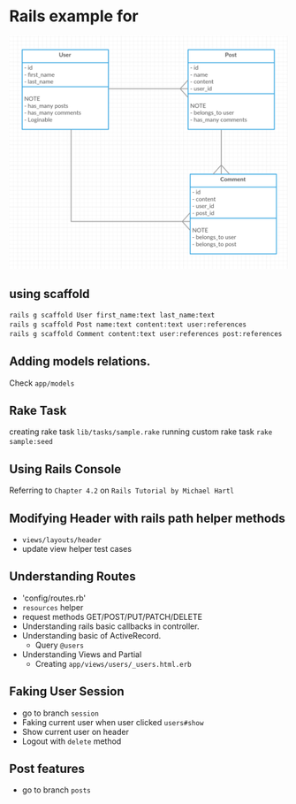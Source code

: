 # Rails example for

![Image](https://raw.githubusercontent.com/SaKKo/muic-iccs474-2015t2-models/master/models.png)

## using scaffold

```bash
rails g scaffold User first_name:text last_name:text
rails g scaffold Post name:text content:text user:references
rails g scaffold Comment content:text user:references post:references
```

## Adding models relations.

Check `app/models`

## Rake Task

creating rake task `lib/tasks/sample.rake`
running custom rake task `rake sample:seed`

## Using Rails Console

Referring to `Chapter 4.2` on `Rails Tutorial by Michael Hartl `

## Modifying Header with rails path helper methods
- `views/layouts/header`
- update view helper test cases

## Understanding Routes
- 'config/routes.rb'
- `resources` helper
- request methods GET/POST/PUT/PATCH/DELETE
- Understanding rails basic callbacks in controller.
- Understanding basic of ActiveRecord.
    - Query `@users`
- Understanding Views and Partial
    - Creating `app/views/users/_users.html.erb`

## Faking User Session
- go to branch `session`
- Faking current user when user clicked `users#show`
- Show current user on header
- Logout with `delete` method

## Post features
- go to branch `posts`
